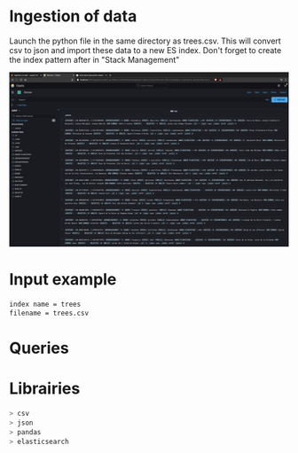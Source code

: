 # Ingestion of data
Launch the python file in the same directory as trees.csv. This will convert csv to json and import these data to a new ES index. Don't forget to create the index pattern after in "Stack Management"

![](overview.png)

# Input example
```shell
index name = trees
filename = trees.csv
```
# Queries


# Librairies
```python
> csv
> json
> pandas
> elasticsearch 
```


